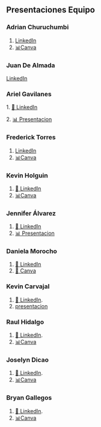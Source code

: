 ## Presentaciones Equipo

### Adrian Churuchumbi
1. [LinkedIn](https://www.linkedin.com/in/adrian-churuchumbi-4a952b181/)
2. [📊Canva](https://www.canva.com/design/DAGfBwVRZXk/ETEoP7cLSyNQf0kyNOQwIA/edit?utm_content=DAGfBwVRZXk&utm_campaign=designshare&utm_medium=link2&utm_source=sharebutton)


### Juan De Almada
[LinkedIn](linkedin.com/in/juan-manuel-alejandro-de-almada-arteaga-464597350)
### Ariel Gavilanes
<p>
  1. <a href="https://www.linkedin.com/in/ariel-gavilanes-38283534b/">💼 LinkedIn</a>
</p>
<p>
  2. <a href="https://www.canva.com/design/DAGfAfFpLhI/p34IOJcU3MariUkHCc8eWg/edit?utm_content=DAGfAfFpLhI&utm_campaign=designshare&utm_medium=link2&utm_source=sharebutton">📊 Presentacion</a>
</p>

### Frederick Torres
1. [LinkedIn](https://www.linkedin.com/in/frederick-damian-torres-cando-43a4b9325)
2. [📊Canva](https://www.canva.com/design/DAGbw9ReRcA/--PTWSgvfNcbqtRiPVFHhw/edit?utm_content=DAGbw9ReRcA&utm_campaign=designshare&utm_medium=link2&utm_source=sharebutton)
   
### Kevin Holguin
1. [💼 LinkedIn](https://www.linkedin.com/in/kevinjordanholguin)
2. [📊Canva](https://www.canva.com/design/DAGeFf6EWK0/n0KnGGnPXzgynx8Ypw78Cw/edit)

### Jennifer Álvarez
1. [💼 LinkedIn](http://www.linkedin.com/in/jennifer-alvarez-38b204351)
2. [📊 Presentacion](https://1drv.ms/p/c/b2cfdca68f83e3b5/Ea-i9Bp605tOluSrFmzE_EQBYUNNBrj0ZW0J7Cd88K800Q?e=jjCaUt)

### Daniela Morocho

1. [💼 LinkedIn](www.linkedin.com/in/daniela-guadalupe-7933a42a8)
2. [💼 Canva](https://www.canva.com/design/DAGfAgLE64E/b9HrxzV3J0KnYSnZlWWJtQ/edit?utm_content=DAGfAgLE64E&utm_campaign=designshare&utm_medium=link2&utm_source=sharebutton)

### Kevin Carvajal
1. [💼 LinkedIn](https://www.linkedin.com/in/kevin-richard-carvajal-garcia-a87ba5225/).
2. [presentacion](https://gamma.app/docs/Pruebas-Unitarias-en-C-htnxdujvfo27g9q)

### Raul Hidalgo
1. [💼 LinkedIn](https://www.linkedin.com/in/raul-jesus-77032a283/).
2. [📊Canva](https://www.canva.com/design/DAGfB123ZAU/TlmhOPuPvR6DdY6jqjJdSQ/edit?locale=en)

### Joselyn Dicao
1. [💼 LinkedIn](https://www.linkedin.com/in/joselyn-maria-dicao-ramirez-139113351).
2. [📊Canva](https://www.canva.com/design/DAGfCSQeDQU/zxkCYpjXQDUrRF6XSEOAvw/edit?utm_content=DAGfCSQeDQU&utm_campaign=designshare&utm_medium=link2&utm_source=sharebutton)

### Bryan Gallegos
1. [💼 LinkedIn](https://www.linkedin.com/in/bryan-gallegos-064665186/).
2. [📊Canva](https://www.canva.com/design/DAGfAges5AU/SZ9odqvr8-y-Cx_ZQU8WHw/view?utm_content=DAGfAges5AU&utm_campaign=designshare&utm_medium=link2&utm_source=uniquelinks&utlId=hca3d1956a6)
